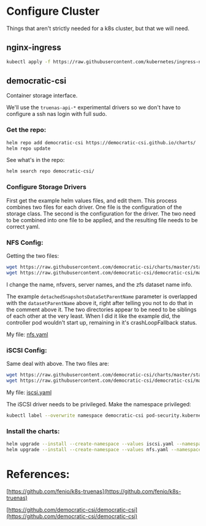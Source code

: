 # Configure Cluster

Things that aren't strictly needed for a k8s cluster, but that we will need.

## nginx-ingress

```bash
kubectl apply -f https://raw.githubusercontent.com/kubernetes/ingress-nginx/controller-v1.8.2/deploy/static/provider/baremetal/deploy.yaml
```

## democratic-csi 

Container storage interface.

We'll use the `truenas-api-*` experimental drivers so we don't have to configure
a ssh nas login with full sudo.

### Get the repo:

```bash
helm repo add democratic-csi https://democratic-csi.github.io/charts/
helm repo update
```

See what's in the repo:

```bash
helm search repo democratic-csi/
```

### Configure Storage Drivers

First get the example helm values files, and edit them.  This process combines two files
for each driver.  One file is the configuration of the storage class.  The second
is the configuration for the driver.  The two need to be combined into one file to
be applied, and the resulting file needs to be correct yaml.

### NFS Config:

Getting the two files:

```bash
wget https://raw.githubusercontent.com/democratic-csi/charts/master/stable/democratic-csi/examples/freenas-nfs.yaml -O - | sed '/INLINE/,$d' > nfs.yaml
wget https://raw.githubusercontent.com/democratic-csi/democratic-csi/master/examples/freenas-api-nfs.yaml -O - | sed -e 's/^/    /g' >> nfs.yaml
```

I change the name, nfsvers, server names, and the zfs dataset name info.  

The example `detachedSnapshotsDataSetParentName` parameter is overlapped with the
`datasetParentName` above it, right after telling you not to do that in the comment 
above it.  The two directories appear to be need to be siblings of each other at
the very least.  When I did it like the example did, the controller pod wouldn't
start up, remaining in it's crashLoopFallback status.

My file: [nfs.yaml](helm-values-files/nfs.yaml)

### iSCSI Config:

Same deal with above.  The two files are:

```bash
wget https://raw.githubusercontent.com/democratic-csi/charts/master/stable/democratic-csi/examples/freenas-iscsi.yaml -O - | sed '/INLINE/,$d' > iscsi.yaml
wget https://raw.githubusercontent.com/democratic-csi/democratic-csi/master/examples/freenas-api-iscsi.yaml -O - | sed -e 's/^/    /g' >> iscsi.yaml
```

My file: [iscsi.yaml](helm-values-files/iscsi.yaml)

The iSCSI driver needs to be privileged.  Make the namespace privileged:

```bash
kubectl label --overwrite namespace democratic-csi pod-security.kubernetes.io/enforce=privileged
```

### Install the charts:

```bash
helm upgrade --install --create-namespace --values iscsi.yaml --namespace democratic-csi zfs-iscsi democratic-csi/democratic-csi
helm upgrade --install --create-namespace --values nfs.yaml --namespace democratic-csi zfs-nfs democratic-csi/democratic-csi
```

# References:

[https://github.com/fenio/k8s-truenas](https://github.com/fenio/k8s-truenas)

[https://github.com/democratic-csi/democratic-csi](https://github.com/democratic-csi/democratic-csi)
